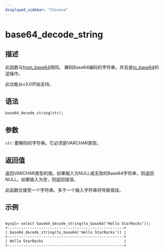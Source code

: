 ```yaml
---
displayed_sidebar: "Chinese"
---
```


# base64_decode_string

## 描述

此函数与[from_base64](from_base64.md)相同。
解码Base64编码的字符串。并且是[to_base64](to_base64.md)的逆操作。

此功能从v3.0开始支持。

## 语法

```Haskell
base64_decode_string(str);
```

## 参数

`str`: 要解码的字符串。它必须是VARCHAR类型。

## 返回值

返回VARCHAR类型的值。如果输入为NULL或无效的Base64字符串，则返回NULL。如果输入为空，则返回错误。

此函数仅接受一个字符串。多于一个输入字符串将导致错误。

## 示例

```Plain Text

mysql> select base64_decode_string(to_base64("Hello StarRocks"));
+----------------------------------------------------+
| base64_decode_string(to_base64('Hello StarRocks')) |
+----------------------------------------------------+
| Hello StarRocks                                    |
+----------------------------------------------------+
```